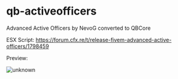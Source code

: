 # qb-activeofficers
Advanced Active Officers by NevoG converted to QBCore

ESX Script:
https://forum.cfx.re/t/release-fivem-advanced-active-officers/1798459

Preview:

![unknown](https://user-images.githubusercontent.com/60448180/131723399-0a85b621-c4bb-4b17-8f62-d4ba5b44ef25.png)
